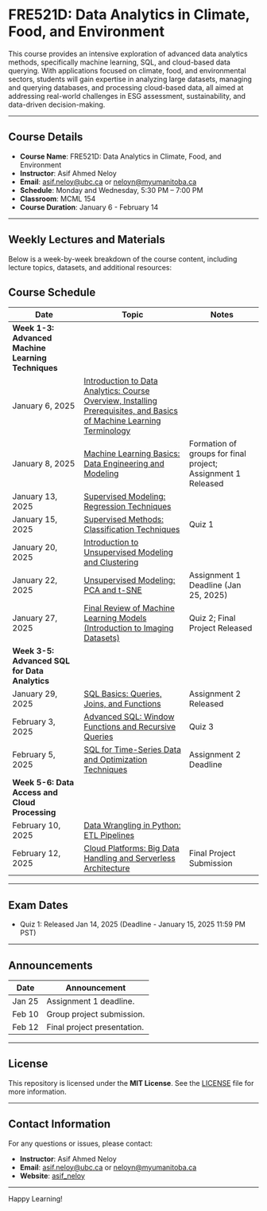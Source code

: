 # FRE521D: Data Analytics in Climate, Food, and Environment

This course provides an intensive exploration of advanced data analytics methods, specifically machine learning, SQL, and cloud-based data querying. With applications focused on climate, food, and environmental sectors, students will gain expertise in analyzing large datasets, managing and querying databases, and processing cloud-based data, all aimed at addressing real-world challenges in ESG assessment, sustainability, and data-driven decision-making.

---

## Course Details

- **Course Name**: FRE521D: Data Analytics in Climate, Food, and Environment
- **Instructor**: Asif Ahmed Neloy
- **Email**: asif.neloy@ubc.ca or neloyn@myumanitoba.ca
- **Schedule**: Monday and Wednesday, 5:30 PM – 7:00 PM
- **Classroom**: MCML 154
- **Course Duration**: January 6 - February 14

---

## Weekly Lectures and Materials

Below is a week-by-week breakdown of the course content, including lecture topics, datasets, and additional resources:

## Course Schedule

| **Date**       | **Topic**                                             | **Notes**                                      |
|-----------------|-------------------------------------------------------|-----------------------------------------------|
| **Week 1-3: Advanced Machine Learning Techniques**                     |                                               |                                               |
| January 6, 2025 | [Introduction to Data Analytics: Course Overview, Installing Prerequisites, and Basics of Machine Learning Terminology](#) |                                               |
| January 8, 2025 | [Machine Learning Basics: Data Engineering and Modeling](#) | Formation of groups for final project; Assignment 1 Released |
| January 13, 2025 | [Supervised Modeling: Regression Techniques](#)      |                                               |
| January 15, 2025 | [Supervised Methods: Classification Techniques](#)   | Quiz 1                                        |
| January 20, 2025 | [Introduction to Unsupervised Modeling and Clustering](#) |                                               |
| January 22, 2025 | [Unsupervised Modeling: PCA and t-SNE](#)           | Assignment 1 Deadline (Jan 25, 2025)          |
| January 27, 2025 | [Final Review of Machine Learning Models (Introduction to Imaging Datasets)](#) | Quiz 2; Final Project Released                |
| **Week 3-5: Advanced SQL for Data Analytics**                          |                                               |                                               |
| January 29, 2025 | [SQL Basics: Queries, Joins, and Functions](#)       | Assignment 2 Released                         |
| February 3, 2025 | [Advanced SQL: Window Functions and Recursive Queries](#) | Quiz 3                                        |
| February 5, 2025 | [SQL for Time-Series Data and Optimization Techniques](#) | Assignment 2 Deadline                         |
| **Week 5-6: Data Access and Cloud Processing**                         |                                               |                                               |
| February 10, 2025 | [Data Wrangling in Python: ETL Pipelines](#)         |                                               |
| February 12, 2025 | [Cloud Platforms: Big Data Handling and Serverless Architecture](#) | Final Project Submission                      |

---

## Exam Dates

- Quiz 1: Released Jan 14, 2025 (Deadline - January 15, 2025 11:59 PM PST)

---

## Announcements

| **Date**       | **Announcement**                |
|----------------|---------------------------------|
| Jan 25         | Assignment 1 deadline.          |
| Feb 10         | Group project submission.       |
| Feb 12         | Final project presentation.     |

---

## License

This repository is licensed under the **MIT License**. See the [LICENSE](./LICENSE) file for more information.

---

## Contact Information

For any questions or issues, please contact:
- **Instructor**: Asif Ahmed Neloy  
- **Email**: asif.neloy@ubc.ca or neloyn@myumanitoba.ca
- **Website**: [asif_neloy](https://aaneloy.github.io/)

---

Happy Learning!
